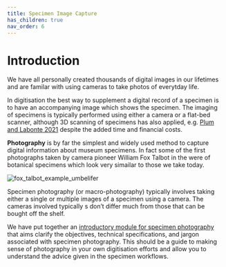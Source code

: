 ```yaml
---
title: Specimen Image Capture
has_children: true
nav_order: 6
---
```


# Introduction
We have all personally created thousands of digital images in our lifetimes and are familar with using cameras to take photos of everytday life.

In digitisation the best way to supplement a digital record of a specimen is to have an accompanying image which shows the specimen. The imaging of specimens is typically performed using either a camera or a flat-bed scanner, although 3D scanning of specimens has also applied, e.g. [Plum and Labonte 2021](https://peerj.com/articles/11155/) despite the added time and financial costs.

**Photography** is by far the simplest and widely used method to capture digital information about museum specimens. In fact some of the first photographs taken by camera pioneer William Fox Talbot in the were of botanical specimens which look very simailar to those we take today.

![fox_talbot_example_umbelifer](https://github.com/lmfrench/lmfrench.github.io/blob/main/images/umbelifer_fox_talbot.jpg?raw=true)

Specimen photography (or macro-photography) typically involves taking either a single or multiple images of a specimen using a camera. The cameras involved typically s don’t differ much from those that can be bought off the shelf.  

We have put together an [introductory module for specimen photography](https://lmfrench.github.io/SpecimenImageCapture/photographymodule.html) that aims clarify the objectives, technical specifications, and jargon associated with specimen photography. This should be a guide to making sense of photography in your own digitisation efforts and allow you to understand the advice given in the specimen workflows.

